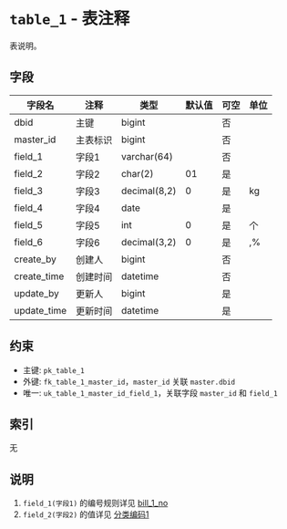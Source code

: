 # `table_1` - 表注释

表说明。

## 字段

| 字段名      | 注释     | 类型         | 默认值 | 可空 | 单位 |
| ----------- | -------- | ------------ | ------ | ---- | ---- |
| dbid        | 主键     | bigint       |        | 否   |      |
| master_id   | 主表标识 | bigint       |        | 否   |      |
| field_1     | 字段1    | varchar(64)  |        | 否   |      |
| field_2     | 字段2    | char(2)      | 01     | 是   |      |
| field_3     | 字段3    | decimal(8,2) | 0      | 是   | kg   |
| field_4     | 字段4    | date         |        | 是   |      |
| field_5     | 字段5    | int          | 0      | 是   | 个   |
| field_6     | 字段6    | decimal(3,2) | 0      | 是   | ,%   |
| create_by   | 创建人   | bigint       |        | 否   |      |
| create_time | 创建时间 | datetime     |        | 否   |      |
| update_by   | 更新人   | bigint       |        | 是   |      |
| update_time | 更新时间 | datetime     |        | 是   |      |

## 约束

* 主键: `pk_table_1`
* 外键: `fk_table_1_master_id`，`master_id` 关联 `master.dbid`
* 唯一: `uk_table_1_master_id_field_1`，关联字段 `master_id` 和 `field_1`

## 索引

无

## 说明

1. `field_1(字段1)` 的编号规则详见 [bill_1_no](./bill_no_rule.md#bill_1_no)
2. `field_2(字段2)` 的值详见 [分类编码1](./dict/1001_code_1.md)
